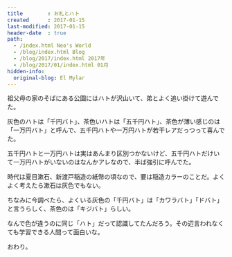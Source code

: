 ```yaml
---
title        : お札とハト
created      : 2017-01-15
last-modified: 2017-01-15
header-date  : true
path:
  - /index.html Neo's World
  - /blog/index.html Blog
  - /blog/2017/index.html 2017年
  - /blog/2017/01/index.html 01月
hidden-info:
  original-blog: El Mylar
---
```


祖父母の家のそばにある公園にはハトが沢山いて、弟とよく追い掛けて遊んでた。

灰色のハトは「千円バト」、茶色いハトは「五千円ハト」、茶色が薄い感じのは「一万円バト」と呼んで、五千円ハトや一万円ハトが若干レアだっつって喜んでた。

五千円ハトと一万円ハトは実はあんまり区別つかないけど、五千円ハトだけいて一万円ハトがいないのはなんかアレなので、半ば強引に呼んでた。

時代は夏目漱石、新渡戸稲造の紙幣の頃なので、要は稲造カラーのことだ。よくよく考えたら漱石は灰色でもない。

ちなみに今調べたら、よくいる灰色の「千円バト」は「カワラバト」「ドバト」と言うらしく、茶色のは「キジバト」らしい。

なんで色が違うのに同じ「ハト」だって認識してたんだろう。その辺言われなくても学習できる人間って面白いな。

おわり。
